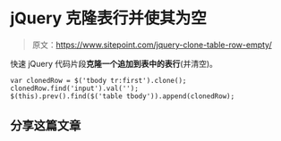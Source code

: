 # jQuery 克隆表行并使其为空

> 原文：<https://www.sitepoint.com/jquery-clone-table-row-empty/>

快速 jQuery 代码片段**克隆一个追加到表中的表行**(并清空)。

```
var clonedRow = $('tbody tr:first').clone();
clonedRow.find('input').val('');
$(this).prev().find($('table tbody')).append(clonedRow);
```

## 分享这篇文章